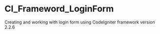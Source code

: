 # CI_Frameword_LoginForm
Creating and working with login form using CodeIgniter framework version 2.2.6
